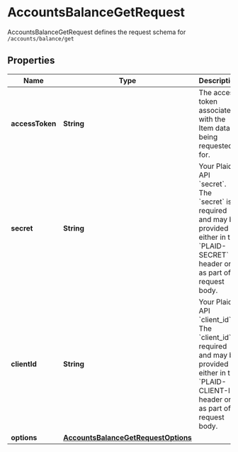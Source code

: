 

# AccountsBalanceGetRequest

AccountsBalanceGetRequest defines the request schema for `/accounts/balance/get`

## Properties

| Name | Type | Description | Notes |
|------------ | ------------- | ------------- | -------------|
|**accessToken** | **String** | The access token associated with the Item data is being requested for. |  |
|**secret** | **String** | Your Plaid API &#x60;secret&#x60;. The &#x60;secret&#x60; is required and may be provided either in the &#x60;PLAID-SECRET&#x60; header or as part of a request body. |  [optional] |
|**clientId** | **String** | Your Plaid API &#x60;client_id&#x60;. The &#x60;client_id&#x60; is required and may be provided either in the &#x60;PLAID-CLIENT-ID&#x60; header or as part of a request body. |  [optional] |
|**options** | [**AccountsBalanceGetRequestOptions**](AccountsBalanceGetRequestOptions.md) |  |  [optional] |



